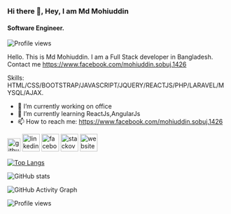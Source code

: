 ### Hi there 👋, Hey, I am Md Mohiuddin
#### Software Engineer.

![Profile views](https://gpvc.arturio.dev/Mohiuddin27) 

Hello. This is Md Mohiuddin. I am a Full Stack developer in Bangladesh. Contact me https://www.facebook.com/mohiuddin.sobuj.1426

Skills: HTML/CSS/BOOTSTRAP/JAVASCRIPT/JQUERY/REACTJS/PHP/LARAVEL/MYSQL/AJAX.

- 🔭 I’m currently working on office 
- 🌱 I’m currently learning ReactJs,AngularJs 
- 📫 How to reach me: https://www.facebook.com/mohiuddin.sobuj.1426 


[<img src='https://cdn.jsdelivr.net/npm/simple-icons@3.0.1/icons/github.svg' alt='github' height='30'>](https://github.com/Mohiuddin27)  [<img src='https://cdn.jsdelivr.net/npm/simple-icons@3.0.1/icons/linkedin.svg' alt='linkedin' height='40'>](https://www.linkedin.com/in/md-mohiuddin-700a0019a/)  [<img src='https://cdn.jsdelivr.net/npm/simple-icons@3.0.1/icons/facebook.svg' alt='facebook' height='40'>](https://www.facebook.com/https://www.facebook.com/mohiuddin.sobuj.1426)  [<img src='https://cdn.jsdelivr.net/npm/simple-icons@3.0.1/icons/stackoverflow.svg' alt='stackoverflow' height='40'>](https://stackoverflow.com/users/14426088)  [<img src='https://cdn.jsdelivr.net/npm/simple-icons@3.0.1/icons/icloud.svg' alt='website' height='40'>](http://profile.mohiuddinsobuj.com/)  

[![Top Langs](https://github-readme-stats.vercel.app/api/top-langs/?username=Mohiuddin27)](https://github.com/anuraghazra/github-readme-stats)

![GitHub stats](https://github-readme-stats.vercel.app/api?username=Mohiuddin27&show_icons=true)  

![GitHub Activity Graph](https://activity-graph.herokuapp.com/graph?username=Mohiuddin27)  

![Profile views](https://gpvc.arturio.dev/Mohiuddin27)  
